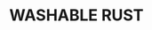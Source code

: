 ---
title: "WASHABLE RUST"
price: "TBA"
desc: "Opis nije dostupan"
img_path: "/assets/img/A.MIG-0109.jpg"
brand: AMMO
available: true
cat: "acrylics"
subcat: "WASHABLE PAINTS (17 mL)"
subsubcat: "SS"
---